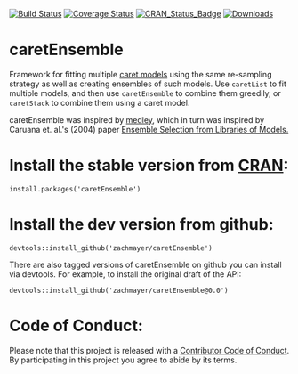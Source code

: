 [![Build Status](https://travis-ci.org/zachmayer/caretEnsemble.png?branch=master)](https://travis-ci.org/zachmayer/caretEnsemble)
[![Coverage Status](https://coveralls.io/repos/zachmayer/caretEnsemble/badge.svg)](https://coveralls.io/r/zachmayer/caretEnsemble)
[![CRAN_Status_Badge](http://www.r-pkg.org/badges/version/caretEnsemble)](http://cran.r-project.org/web/packages/caretEnsemble)
[![Downloads](http://cranlogs.r-pkg.org/badges/caretEnsemble)](http://cran.rstudio.com/package=caretEnsemble)

# caretEnsemble    
Framework for fitting multiple [caret models](https://github.com/topepo/caret) using the same re-sampling strategy as well as creating ensembles of such models.  Use `caretList` to fit multiple models, and then use `caretEnsemble` to combine them greedily, or `caretStack` to combine them using a caret model. 

caretEnsemble was inspired by [medley](https://github.com/mewo2/medley), which in turn was inspired by Caruana et. al.'s (2004) paper [Ensemble Selection from Libraries of Models.](http://www.cs.cornell.edu/~caruana/ctp/ct.papers/caruana.icml04.icdm06long.pdf)

# Install the stable version from [CRAN](http://cran.r-project.org/web/packages/caretEnsemble/):
```{R}
install.packages('caretEnsemble')
```

# Install the dev version from github:
```{R}
devtools::install_github('zachmayer/caretEnsemble')
```

There are also tagged versions of caretEnsemble on github you can install via devtools.  For example, to install the original draft of the API:
```{R}
devtools::install_github('zachmayer/caretEnsemble@0.0')
```

# Code of Conduct:
Please note that this project is released with a [Contributor Code of Conduct](CONDUCT.md). By participating in this project you agree to abide by its terms.

